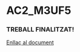 # AC2_M3UF5
### TREBALL FINALITZAT!

[Enllaç al document](https://docs.google.com/document/d/1Sgrc8eSp6NImklPkhxp0yCL6I7O3ebQFuPNBKnL1SmU/edit?usp=sharing)

